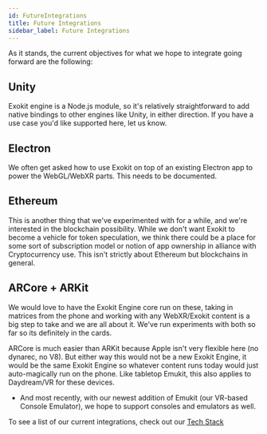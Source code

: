 ```yaml
---
id: FutureIntegrations
title: Future Integrations
sidebar_label: Future Integrations
---
```


  
As it stands, the current objectives for what we hope to integrate going forward are the following:
  
## Unity
  
 Exokit engine is a Node.js module, so it's relatively straightforward to add native bindings to other engines like Unity, in either direction. If you have a use case you'd like supported here, let us know.

## Electron
 We often get asked how to use Exokit on top of an existing Electron app to power the WebGL/WebXR parts. This needs to be documented.
 
## Ethereum
This is another thing that we've experimented with for a while, and we're interested in the blockchain possibility. While we don't want Exokit to become a vehicle for token speculation, we think there could be a place for some sort of subscription model or notion of app ownership in alliance with Cryptocurrency use. This isn't strictly about Ethereum but blockchains in general.

## ARCore + ARKit
We would love to have the Exokit Engine core run on these, taking in matrices from the phone and working with any WebXR/Exokit content is a big step to take and we are all about it. We've run experiments with both so far so its definitely in the cards. 

ARCore is much easier than ARKit because Apple isn't very flexible here (no dynarec, no V8). But either way this would not be a new Exokit Engine, it would be the same Exokit Engine so whatever content runs today would just auto-magically run on the phone. Like tabletop Emukit, this also applies to Daydream/VR for these devices.
  
* And most recently, with our newest addition of Emukit (our VR-based Console Emulator), we hope to support consoles and emulators as well.

To see a list of our current integrations, check out our [Tech Stack](TechStack.md)
